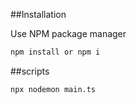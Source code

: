 ##Installation

Use NPM package manager
```bash
npm install or npm i
```
##scripts
```bash
npx nodemon main.ts
```
